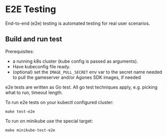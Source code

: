 # E2E Testing

End-to-end (e2e) testing is automated testing for real user scenarios.

## Build and run test

Prerequisites:
- a running k8s cluster (kube config is passed as arguments).
- Have kubeconfig file ready.
- (optional) set the `IMAGE_PULL_SECRET` env var to the secret name needed to pull the gameserver and/or Agones SDK images, if needed

e2e tests are written as Go test. All go test techniques apply, e.g. picking
what to run, timeout length. 

To run e2e tests on your kubectl configured cluster:

```
make test-e2e
```

To run on minikube use the special target:

```
make minikube-test-e2e
```
